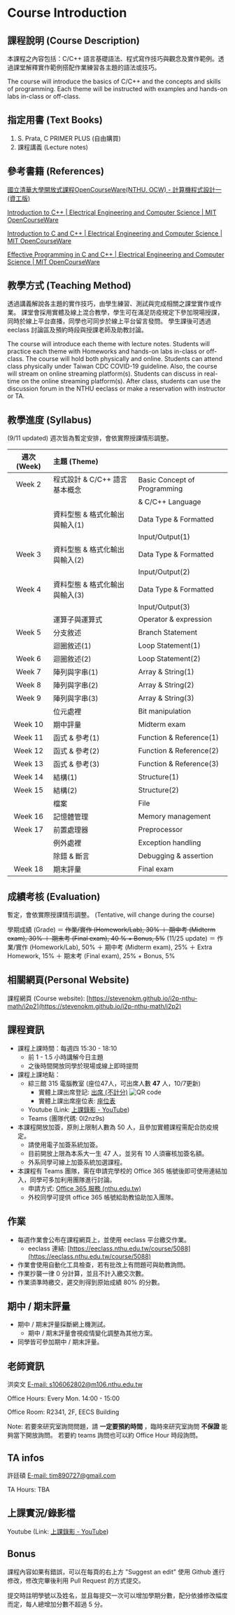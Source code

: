 # Course Introduction

## 課程說明 (Course Description)

本課程之內容包括：C/C++ 語言基礎語法、程式寫作技巧與觀念及實作範例。透過課堂解釋實作範例搭配作業練習各主題的語法或技巧。

The course will introduce the basics of C/C++ and the concepts and skills of programming.
Each theme will be instructed with examples and hands-on labs in-class or off-class.

## 指定用書 (Text Books)

1.  S. Prata, C PRIMER PLUS (自由購買)
2.  課程講義 (Lecture notes)

## 參考書籍 (References)

[國立清華大學開放式課程OpenCourseWare(NTHU, OCW) - 計算機程式設計一(資工版)](https://ocw.nthu.edu.tw/ocw/index.php?page=course&cid=240)

[Introduction to C++ | Electrical Engineering and Computer Science | MIT OpenCourseWare](https://ocw.mit.edu/courses/electrical-engineering-and-computer-science/6-096-introduction-to-c-january-iap-2011/)

[Introduction to C and C++ | Electrical Engineering and Computer Science | MIT OpenCourseWare](https://ocw.mit.edu/courses/electrical-engineering-and-computer-science/6-s096-introduction-to-c-and-c-january-iap-2013/)

[Effective Programming in C and C++ | Electrical Engineering and Computer Science | MIT OpenCourseWare](https://ocw.mit.edu/courses/electrical-engineering-and-computer-science/6-s096-effective-programming-in-c-and-c-january-iap-2014/index.htm)

## 教學方式 (Teaching Method)

透過講義解說各主題的實作技巧，由學生練習、測試與完成相關之課堂實作或作業。
課堂會採用實體及線上混合教學，學生可在滿足防疫規定下參加現場授課，同時於線上平台直播，同學也可同步於線上平台留言發問。
學生課後可透過 eeclass 討論區及預約時段與授課老師及助教討論。

The course will introduce each theme with lecture notes.
Students will practice each theme with Homeworks and hands-on labs in-class or off-class.
The course will hold both physically and online.
Students can attend class physically under Taiwan CDC COVID-19 guideline.
Also, the course will stream on online streaming platform(s).
Students can discuss in real-time on the online streaming platform(s).
After class, students can use the discussion forum in the NTHU eeclass or make a reservation with instructor or TA.

## 教學進度 (Syllabus)

(9/11 updated)
週次皆為暫定安排，會依實際授課情形調整。

| 週次 (Week) | 主題 (Theme)                   |                              |
| :---------: | :----------------------------- | :--------------------------- |
|   Week 2    | 程式設計 & C/C++ 語言基本概念  | Basic Concept of Programming |
|             |                                | & C/C++ Language             |
|             | 資料型態 & 格式化輸出與輸入(1) | Data Type & Formatted        |
|             |                                | Input/Output(1)              |
|   Week 3    | 資料型態 & 格式化輸出與輸入(2) | Data Type & Formatted        |
|             |                                | Input/Output(2)              |
|   Week 4    | 資料型態 & 格式化輸出與輸入(3) | Data Type & Formatted        |
|             |                                | Input/Output(3)              |
|             | 運算子與運算式                 | Operator & expression        |
|   Week 5    | 分支敘述                       | Branch Statement             |
|             | 迴圈敘述(1)                    | Loop Statement(1)            |
|   Week 6    | 迴圈敘述(2)                    | Loop Statement(2)            |
|   Week 7    | 陣列與字串(1)                  | Array & String(1)            |
|   Week 8    | 陣列與字串(2)                  | Array & String(2)            |
|   Week 9    | 陣列與字串(3)                  | Array & String(3)            |
|             | 位元處裡                       | Bit manipulation             |
|   Week 10   | 期中評量                       | Midterm exam                 |
|   Week 11   | 函式 & 參考(1)                 | Function & Reference(1)      |
|   Week 12   | 函式 & 參考(2)                 | Function & Reference(2)      |
|   Week 13   | 函式 & 參考(3)                 | Function & Reference(3)      |
|   Week 14   | 結構(1)                        | Structure(1)                 |
|   Week 15   | 結構(2)                        | Structure(2)                 |
|             | 檔案                           | File                         |
|   Week 16   | 記憶體管理                     | Memory management            |
|   Week 17   | 前置處理器                     | Preprocessor                 |
|             | 例外處裡                       | Exception handling           |
|             | 除錯 & 斷言                    | Debugging & assertion        |
|   Week 18   | 期末評量                       | Final exam                   |

## 成績考核 (Evaluation)

暫定，會依實際授課情形調整。 (Tentative, will change during the course)

學期成績 (Grade) ＝ ~~作業/實作 (Homework/Lab), 30% ＋ 期中考 (Midterm exam), 30% ＋ 期末考 (Final exam), 40 % + Bonus, 5%~~
(11/25 update) ＝ 作業/實作 (Homework/Lab), 50% ＋ 期中考 (Midterm exam), 25% ＋ Extra Homework, 15% ＋ 期末考 (Final exam), 25% + Bonus, 5%

## 相關網頁(Personal Website)

課程網頁 (Course website): [https://stevenokm.github.io/i2p-nthu-math/i2p2](https://stevenokm.github.io/i2p-nthu-math/i2p2)

## 課程資訊

* 課程上課時間：每週四 15:30 - 18:10
    * 前 1 - 1.5 小時講解今日主題
    * 之後時間開放同學於現場或線上即時提問
* 課程上課地點：
    * 綜三館 315 電腦教室 (座位47人，可出席人數 **47** 人，10/7更新)
        * 實體上課出席登記: [出席 (不計分)](https://docs.google.com/spreadsheets/d/19GUJi5sdlnNiZK-mzV1S1mKs6cEuMza11c3P1e5nDt0/edit#gid=538727748) ![QR code](qrcode_docs.google.com.png)
        * 實體上課出席座位表: [座位表](https://docs.google.com/spreadsheets/d/19GUJi5sdlnNiZK-mzV1S1mKs6cEuMza11c3P1e5nDt0/edit#gid=0)
    * Youtube (Link: [上課錄影 - YouTube](https://www.youtube.com/playlist?list=PLEpArVdL-rlK1cLK7yxYcNHdL1rsvs5jB))
    * Teams (團隊代碼: 0l2nz9s)
* 本課程開放加簽，原則上限制人數為 50 人，且參加實體課程需配合防疫規定。
    * 請使用電子加簽系統加簽。
    * 目前開放上限為本系大一生 47 人，並另有 10 人須審核加簽名額。
    * 外系同學可線上加簽系統加選課程。
* 本課程有 Teams 團隊，需在申請完學校的 Office 365 帳號後即可使用連結加入，同學可多加利用團隊進行討論。
    * 申請方式: [Office 365 服務 (nthu.edu.tw)](https://learning.site.nthu.edu.tw/p/412-1319-12292.php?Lang=zh-tw)
    * 外校同學可提供 office 365 帳號給助教協助加入團隊。

## 作業

* 每週作業會公布在課程網頁上，並使用 eeclass 平台繳交作業。
    * eeclass 連結: [https://eeclass.nthu.edu.tw/course/5088](https://eeclass.nthu.edu.tw/course/5088)
* 作業會使用自動化工具檢查，若有批改上有問題可與助教詢問。
* 作業抄襲一律 0 分計算，並且不計入繳交次數。
* 作業須準時繳交，遲交則得到原始成績 80% 的分數。

## 期中 / 期末評量

* 期中 / 期末評量採斷網上機測試。
    * 期中 / 期末評量會視疫情變化調整為其他方案。
* 同學皆可參加期中 / 期末評量。

## 老師資訊

洪奕文 [E-mail: s106062802@m106.nthu.edu.tw](mailto:s106062802@m106.nthu.edu.tw)

Office Hours: Every Mon. 14:00 - 15:00

Office Room: R2341, 2F, EECS Building

Note: 若要來研究室詢問問題，請 **一定要預約時間** ，臨時來研究室詢問 **不保證** 能夠當下開放詢問。
若要約 teams 詢問也可以約 Office Hour 時段詢問。

## TA infos

許廷碩 [E-mail: tim890727@gmail.com](mailto:tim890727@gmail.com)

TA Hours: TBA

## 上課實況/錄影檔

Youtube (Link: [上課錄影 - YouTube](https://www.youtube.com/playlist?list=PLEpArVdL-rlK1cLK7yxYcNHdL1rsvs5jB))

## Bonus

課程內容如果有錯誤，可以在每頁的右上方 "Suggest an edit" 使用 Github 進行修改，修改完畢後利用 Pull Request 的方式提交。

提交時註明學號以及姓名，並且每提交一次可以增加學期分數，配分依據修改幅度而定，每人總增加分數不超過 5 分。
